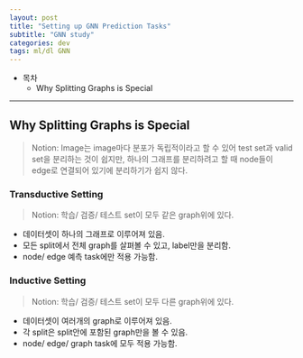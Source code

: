 ```yaml
---
layout: post
title: "Setting up GNN Prediction Tasks"
subtitle: "GNN study"
categories: dev
tags: ml/dl GNN
---
```


- 목차
  - Why Splitting Graphs is Special

---

## Why Splitting Graphs is Special

> Notion: Image는 image마다 분포가 독립적이라고 할 수 있어 test set과 valid set을 분리하는 것이 쉽지만, 하나의 그래프를 분리하려고 할 때 node들이 edge로 연결되어 있기에 분리하기가 쉽지 않다.

### Transductive Setting

> Notion: 학습/ 검증/ 테스트 set이 모두 같은 graph위에 있다.

- 데이터셋이 하나의 그래프로 이루어져 있음.
- 모든 split에서 전체 graph를 살펴볼 수 있고, label만을 분리함.
- node/ edge 예측 task에만 적용 가능함.

### Inductive Setting

> Notion: 학습/ 검증/ 테스트 set이 모두 다른 graph위에 있다.

- 데이터셋이 여러개의 graph로 이루어져 있음.
- 각 split은 split안에 포함된 graph만을 볼 수 있음.
- node/ edge/ graph task에 모두 적용 가능함.
